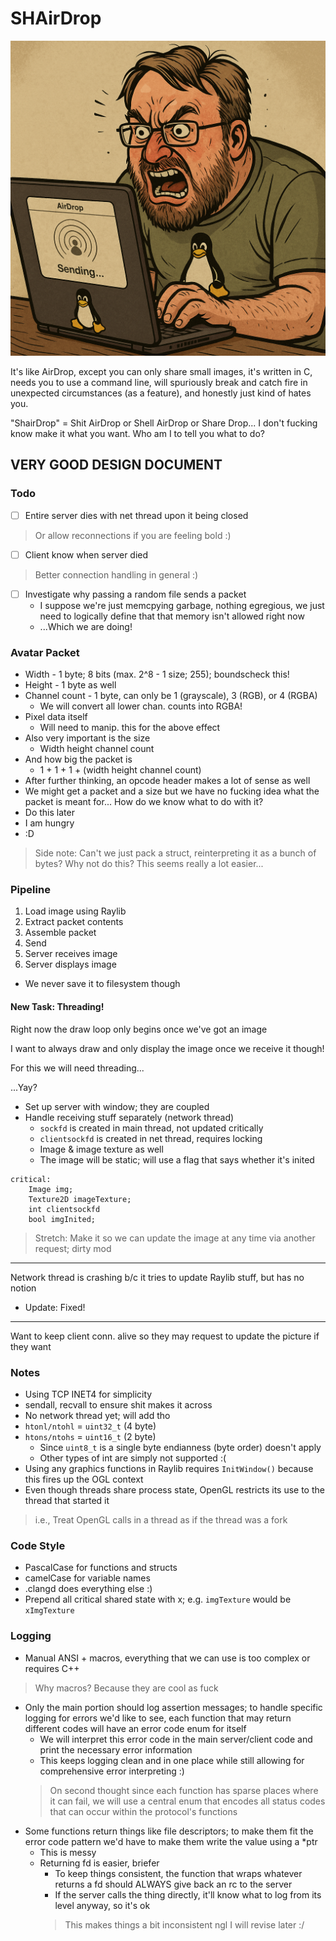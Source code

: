 # SHAirDrop

![I fucking hate AI slop](./github/neckbeard.png) 

It's like AirDrop, except you can only share small images, it's written in C, needs you to use a command line, will spuriously break and catch fire in unexpected circumstances (as a feature), and honestly just kind of hates you.

"ShairDrop" = Shit AirDrop or Shell AirDrop or Share Drop... I don't fucking know make it what you want. Who am I to tell you what to do?

## VERY GOOD DESIGN DOCUMENT

### Todo

- [ ] Entire server dies with net thread upon it being closed
> Or allow reconnections if you are feeling bold :)
- [ ] Client know when server died
> Better connection handling in general :)
- [ ] Investigate why passing a random file sends a packet
    - I suppose we're just memcpying garbage, nothing egregious, we just need to logically define that that memory isn't allowed right now
    - ...Which we are doing!

### Avatar Packet

- Width - 1 byte; 8 bits (max. 2^8 - 1 size; 255); boundscheck this!
- Height - 1 byte as well
- Channel count - 1 byte, can only be 1 (grayscale), 3 (RGB), or 4 (RGBA)
   - We will convert all lower chan. counts into RGBA!
- Pixel data itself
   - Will need to manip. this for the above effect
- Also very important is the size
   - Width  height  channel count
- And how big the packet is
   - 1 + 1 + 1 + (width  height  channel count)
- After further thinking, an opcode header makes a lot of sense as well
 - We might get a packet and a size but we have no fucking idea what the packet is meant for... How do we know what to do with it?
 - Do this later
 - I am hungry
 - :D
> Side note: Can't we just pack a struct, reinterpreting it as a bunch of bytes? Why not do this? This seems really a lot easier...

### Pipeline

 1. Load image using Raylib
 2. Extract packet contents
 3. Assemble packet
 4. Send
 5. Server receives image
 6. Server displays image
   - We never save it to filesystem though

#### New Task: Threading!

Right now the draw loop only begins once we've got an image

I want to always draw and only display the image once we receive it though!

For this we will need threading...

...Yay?

- Set up server with window; they are coupled 
- Handle receiving stuff separately (network thread)
    - `sockfd` is created in main thread, not updated critically 
    - `clientsockfd` is created in net thread, requires locking
    - Image & image texture as well
    - The image will be static; will use a flag that says whether it's inited

```
critical:
    Image img;
    Texture2D imageTexture;
    int clientsockfd 
    bool imgInited;
```

> Stretch: Make it so we can update the image at any time via another request; dirty mod

---

Network thread is crashing b/c it tries to update Raylib stuff, but has no notion 
- Update: Fixed!

---

Want to keep client conn. alive so they may request to update the picture if they want

### Notes

- Using TCP INET4 for simplicity
- sendall, recvall to ensure shit makes it across
- No network thread yet; will add tho
- `htonl/ntohl` = `uint32_t` (4 byte)
- `htons/ntohs` = `uint16_t` (2 byte)
    - Since `uint8_t` is a single byte endianness (byte order) doesn't apply
    - Other types of int are simply not supported :(
- Using any graphics functions in Raylib requires `InitWindow()` because this fires up the OGL context
- Even though threads share process state, OpenGL restricts its use to the thread that started it
> i.e., Treat OpenGL calls in a thread as if the thread was a fork 

### Code Style

- PascalCase for functions and structs
- camelCase for variable names
- .clangd does everything else :)
- Prepend all critical shared state with x; e.g. `imgTexture` would be `xImgTexture`

### Logging

- Manual ANSI + macros, everything that we can use is too complex or requires C++
> Why macros? Because they are cool as fuck
- Only the main portion should log assertion messages; to handle specific logging for errors we'd like to see, each function that may return different codes will have an error code enum for itself
    - We will interpret this error code in the main server/client code and print the necessary error information
    - This keeps logging clean and in one place while still allowing for comprehensive error interpreting :) 
    > On second thought since each function has sparse places where it can fail, we will use a central enum that encodes all status codes that can occur within the protocol's functions
- Some functions return things like file descriptors; to make them fit the error code pattern we'd have to make them write the value using a *ptr
    - This is messy
    - Returning fd is easier, briefer
        - To keep things consistent, the function that wraps whatever returns a fd should ALWAYS give back an rc to the server
        - If the server calls the thing directly, it'll know what to log from its level anyway, so it's ok
        > This makes things a bit inconsistent ngl I will revise later :/ 
